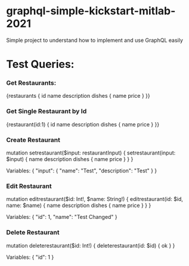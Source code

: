 # graphql-simple-kickstart-mitlab-2021

Simple project to understand how to implement and use GraphQL easily

# Test Queries:

<h3>Get Restaurants:</h3>

<!-- prettier-ignore -->
{restaurants {
  id
  name
  description
  dishes {
    name
    price
  }
}}

<h3>Get Single Restaurant by Id</h3>

<!-- prettier-ignore -->
{restaurant(id:1) {
  id
  name
  description
  dishes {
    name
    price
  }
}}

<h3>Create Restaurant</h3>

<!-- prettier-ignore -->
mutation setrestaurant($input: restaurantInput) {
  setrestaurant(input: $input) {
    name
    description
    dishes {
      name
      price
    }
  }
}

<!-- prettier-ignore -->
Variables:
{
  "input": {
    "name": "Test",
    "description": "Test"
  }
}

<h3>Edit Restaurant</h3>

<!-- prettier-ignore -->
mutation editrestaurant($id: Int!, $name: String!) {
  editrestaurant(id: $id, name: $name) {
    name
    description
    dishes {
      name
      price
    }
  }
}

<!-- prettier-ignore -->
Variables:
{
  "id": 1,
  "name": "Test Changed"
}

<h3>Delete Restaurant</h3>

<!-- prettier-ignore -->
mutation deleterestaurant($id: Int!) {
  deleterestaurant(id: $id) { 
    ok 
  } 
}

<!-- prettier-ignore -->
Variables:
{
  "id": 1
}
